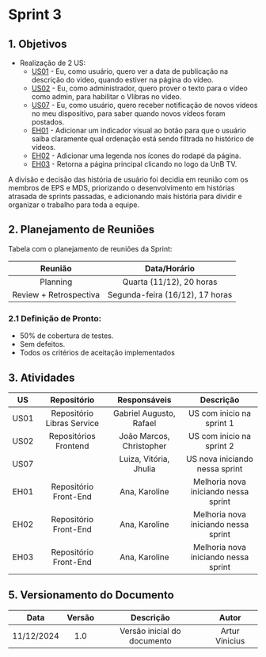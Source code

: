 # Sprint 3

## 1. Objetivos

- Realização de 2 US:
    - [US01](https://github.com/fga-eps-mds/2024.2-UnB-TV-DOC/issues/89) - Eu, como usuário, quero ver a data de publicação na descrição do video, quando estiver na página do vídeo.
    - [US02](https://github.com/fga-eps-mds/2024.2-UnB-TV-DOC/issues/88) - Eu, como administrador, quero prover o texto para o vídeo como admin, para habilitar o Vlibras no video.
    - [US07](https://github.com/fga-eps-mds/2024.2-UnB-TV-DOC/issues/92) - Eu, como usuário, quero receber notificação de novos vídeos no meu dispositivo, para saber quando novos vídeos foram postados.
    - [EH01](https://github.com/fga-eps-mds/2024.2-UnB-TV-DOC/issues/95) - Adicionar um indicador visual ao botão para que o usuário saiba claramente qual ordenação está sendo filtrada no histórico de vídeos.
    - [EH02](https://github.com/fga-eps-mds/2024.2-UnB-TV-DOC/issues/96) - Adicionar uma legenda nos ícones do rodapé da página.
    - [EH03](https://github.com/fga-eps-mds/2024.2-UnB-TV-DOC/issues/98) - Retorna a página principal clicando no logo da UnB TV.

A divisão e decisão das história de usuário foi decidia em reunião com os membros de EPS e MDS, priorizando o desenvolvimento em histórias atrasada de sprints passadas, e adicionando mais história para dividir e organizar o trabalho para toda a equipe.
 
## 2. Planejamento de Reuniões

Tabela com o planejamento de reuniões da Sprint:

| Reunião | Data/Horário |
| :-----: | :----------: |
| Planning | Quarta (11/12), 20 horas |
| Review + Retrospectiva | Segunda-feira (16/12), 17 horas |

### 2.1 Definição de Pronto:
   - 50% de cobertura de testes.
   - Sem defeitos.
   - Todos os critérios de aceitação implementados 

## 3. Atividades

| US | Repositório | Responsáveis | Descrição |
| :---: | :---------: | :----------: | :---: |
| US01 | Repositório Libras Service | Gabriel Augusto, Rafael | US com inicio na sprint 1 |  
| US02 | Repositórios Frontend | João Marcos, Christopher | US com inicio na sprint 2 |
| US07 |  | Luiza, Vitória, Jhulia | US nova iniciando nessa sprint |
| EH01 | Repositório Front-End | Ana, Karoline | Melhoria nova iniciando nessa sprint |
| EH02 | Repositório Front-End | Ana, Karoline | Melhoria nova iniciando nessa sprint | 
| EH03 | Repositório Front-End | Ana, Karoline | Melhoria nova iniciando nessa sprint |


## 5. Versionamento do Documento

| Data | Versão | Descrição | Autor |
| :-----: | :-------------: | :---------------: | :-: |
| 11/12/2024 | 1.0 | Versão inicial do documento | Artur Vinicius
